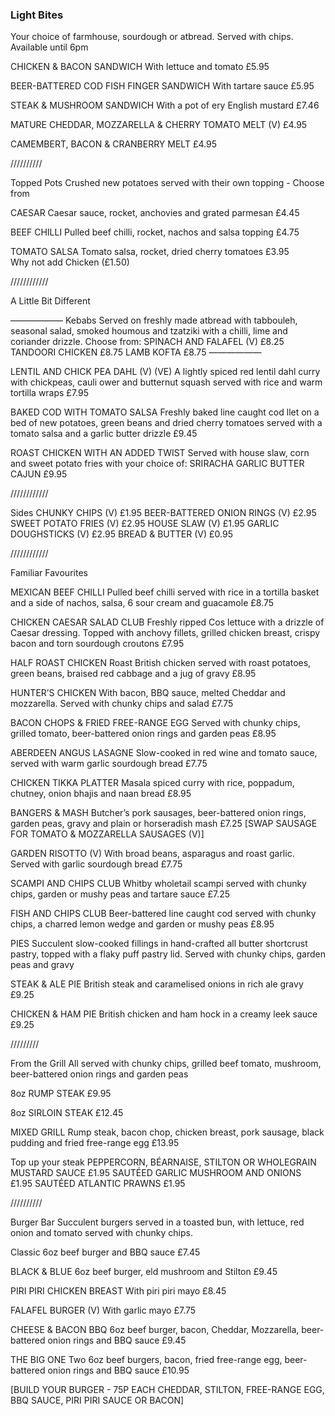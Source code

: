 ### Light Bites
Your choice of farmhouse, sourdough or  atbread. Served with chips. Available until 6pm

CHICKEN & BACON SANDWICH
With lettuce and tomato
£5.95

BEER-BATTERED COD FISH FINGER SANDWICH
With tartare sauce
£5.95


STEAK & MUSHROOM SANDWICH
With a pot of  ery English mustard
£7.46


MATURE CHEDDAR, MOZZARELLA & CHERRY TOMATO MELT (V)
£4.95

CAMEMBERT, BACON & CRANBERRY MELT
£4.95

//////////

Topped Pots
Crushed new potatoes served with their own topping - Choose from

CAESAR 
Caesar sauce, rocket, anchovies and grated parmesan
£4.45

BEEF CHILLI
Pulled beef chilli, rocket, nachos and salsa topping
£4.75

TOMATO SALSA
Tomato salsa, rocket, dried cherry tomatoes
£3.95  
Why not add Chicken (£1.50)

////////////

A Little Bit Different

——————
Kebabs
Served on freshly made  atbread with tabbouleh, seasonal salad, smoked houmous and tzatziki with a chilli, lime and coriander drizzle. Choose from:
SPINACH AND FALAFEL (V) £8.25
TANDOORI CHICKEN £8.75
LAMB KOFTA £8.75
——————

LENTIL AND CHICK PEA DAHL (V) (VE)
A lightly spiced red lentil dahl curry with chickpeas, cauli ower and butternut squash served with rice and warm tortilla wraps
£7.95

BAKED COD WITH TOMATO SALSA
Freshly baked line caught cod  llet on a bed of new potatoes, green beans and dried cherry tomatoes served with
a tomato salsa and a garlic butter drizzle
£9.45

ROAST CHICKEN WITH AN ADDED TWIST
Served with house slaw, corn and sweet potato fries with your choice of:
SRIRACHA
GARLIC BUTTER
CAJUN
£9.95 

////////////

Sides
CHUNKY CHIPS (V) £1.95 
BEER-BATTERED ONION RINGS (V) £2.95 
SWEET POTATO FRIES (V) £2.95
HOUSE SLAW (V) £1.95
GARLIC DOUGHSTICKS (V) £2.95 
BREAD & BUTTER (V) £0.95

////////////

Familiar Favourites

MEXICAN BEEF CHILLI
Pulled beef chilli served with rice in a
tortilla basket and a side of nachos, salsa, 6 sour cream and guacamole
£8.75

CHICKEN CAESAR SALAD CLUB 
Freshly ripped Cos lettuce with a drizzle of Caesar dressing.
Topped with anchovy fillets, grilled chicken breast,
crispy bacon and torn sourdough croutons
£7.95

HALF ROAST CHICKEN
Roast British chicken served with roast potatoes, green beans, braised red cabbage and a jug of gravy
£8.95

HUNTER’S CHICKEN
With bacon, BBQ sauce, melted Cheddar and mozzarella. Served with chunky chips and salad
£7.75

BACON CHOPS & FRIED FREE-RANGE EGG
Served with chunky chips, grilled tomato, beer-battered onion rings and garden peas
£8.95

ABERDEEN ANGUS LASAGNE
Slow-cooked in red wine and tomato sauce, served with warm garlic sourdough bread
£7.75

CHICKEN TIKKA PLATTER
Masala spiced curry with rice, poppadum, chutney, onion bhajis and naan bread
£8.95

BANGERS & MASH
Butcher’s pork sausages, beer-battered onion rings, garden peas, gravy and plain or horseradish mash
£7.25
[SWAP SAUSAGE FOR TOMATO & MOZZARELLA SAUSAGES (V)]


GARDEN RISOTTO (V)
With broad beans, asparagus and roast garlic.
Served with garlic sourdough bread
£7.75


SCAMPI AND CHIPS CLUB
Whitby wholetail scampi served with chunky chips, garden or mushy peas and tartare sauce
£7.25

FISH AND CHIPS CLUB
Beer-battered line caught cod served with chunky chips, a charred lemon wedge and garden or mushy peas
£8.95

PIES
Succulent slow-cooked  fillings in hand-crafted all butter shortcrust pastry, topped with a  flaky puff pastry lid. Served with chunky chips, garden peas and gravy

STEAK & ALE PIE
British steak and caramelised onions in rich ale gravy
£9.25

CHICKEN & HAM PIE
British chicken and ham hock in a creamy leek sauce
£9.25

/////////

From the Grill
All served with chunky chips, grilled beef tomato, mushroom, beer-battered onion rings and garden peas

8oz RUMP STEAK
£9.95

8oz SIRLOIN STEAK
£12.45

MIXED GRILL
Rump steak, bacon chop, chicken breast, pork sausage, black pudding and fried free-range egg
£13.95

Top up your steak
PEPPERCORN, BÉARNAISE, STILTON OR WHOLEGRAIN MUSTARD SAUCE
£1.95
SAUTÉED GARLIC MUSHROOM AND ONIONS
£1.95
SAUTÉED ATLANTIC PRAWNS
£1.95

//////////

Burger Bar
Succulent burgers served in a toasted bun, with lettuce, red onion and tomato served with chunky chips.

Classic
6oz beef burger and BBQ sauce
£7.45

BLACK & BLUE
6oz beef burger,  eld mushroom and Stilton
£9.45

PIRI PIRI CHICKEN BREAST
With piri piri mayo
£8.45

FALAFEL BURGER (V)
With garlic mayo
£7.75

CHEESE & BACON BBQ
6oz beef burger, bacon, Cheddar, Mozzarella, beer-battered onion rings and BBQ sauce
£9.45

THE BIG ONE
Two 6oz beef burgers, bacon, fried free-range egg, beer-battered onion rings and BBQ sauce
£10.95

[BUILD YOUR BURGER - 75P EACH
CHEDDAR, STILTON, FREE-RANGE EGG, BBQ SAUCE, PIRI PIRI SAUCE OR BACON]




















